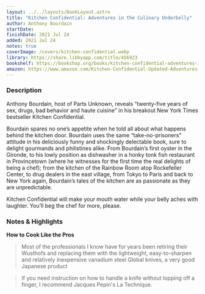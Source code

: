 ```yaml
---
layout: ../../layouts/BookLayout.astro
title: "Kitchen Confidential: Adventures in the Culinary Underbelly"
author: Anthony Bourdain
startDate:
finishDate: 2021 Jul 24
added: 2021 Jul 24
notes: true
coverImage: /covers/kitchen-confidential.webp
library: https://share.libbyapp.com/title/456923
bookshelf: https://bookshop.org/books/kitchen-confidential-adventures-in-the-culinary-underbelly-9780060899226/9780060899226
amazon: https://www.amazon.com/Kitchen-Confidential-Updated-Adventures-Underbelly/dp/0060899220/
---
```


### Description
Anthony Bourdain, host of Parts Unknown, reveals “twenty-five years of sex, drugs, bad behavior and haute cuisine” in his breakout New York Times bestseller Kitchen Confidential.

Bourdain spares no one’s appetite when he told all about what happens behind the kitchen door. Bourdain uses the same “take-no-prisoners” attitude in his deliciously funny and shockingly delectable book, sure to delight gourmands and philistines alike. From Bourdain’s first oyster in the Gironde, to his lowly position as dishwasher in a honky tonk fish restaurant in Provincetown (where he witnesses for the first time the real delights of being a chef); from the kitchen of the Rainbow Room atop Rockefeller Center, to drug dealers in the east village, from Tokyo to Paris and back to New York again, Bourdain’s tales of the kitchen are as passionate as they are unpredictable.

Kitchen Confidential will make your mouth water while your belly aches with laughter. You’ll beg the chef for more, please.

### Notes & Highlights
**How to Cook Like the Pros**
> Most of the professionals I know have for years been retiring their Wusthofs and replacing them with the lightweight, easy-to-sharpen and relatively inexpensive vanadium steel Global knives, a very good Japanese product

> If you need instruction on how to handle a knife without lopping off a finger, I recommend Jacques Pepin's La Technique.
